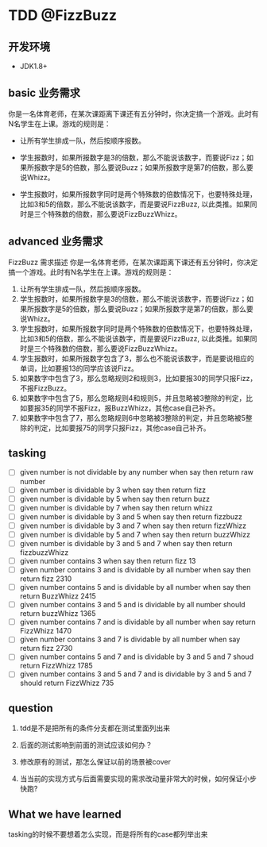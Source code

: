 # TDD @FizzBuzz


## 开发环境
 - JDK1.8+
 
## basic 业务需求

你是一名体育老师，在某次课距离下课还有五分钟时，你决定搞一个游戏。此时有N名学生在上课。游戏的规则是：

- 让所有学生排成一队，然后按顺序报数。

- 学生报数时，如果所报数字是3的倍数，那么不能说该数字，而要说Fizz；如果所报数字是5的倍数，那么要说Buzz；如果所报数字是第7的倍数，那么要说Whizz。

- 学生报数时，如果所报数字同时是两个特殊数的倍数情况下，也要特殊处理，比如3和5的倍数，那么不能说该数字，而是要说FizzBuzz, 以此类推。如果同时是三个特殊数的倍数，那么要说FizzBuzzWhizz。

## advanced 业务需求
FizzBuzz
需求描述
你是一名体育老师，在某次课距离下课还有五分钟时，你决定搞一个游戏。此时有N名学生在上课。游戏的规则是：
1. 让所有学生排成一队，然后按顺序报数。
2. 学生报数时，如果所报数字是3的倍数，那么不能说该数字，而要说Fizz；如果所报数字是5的倍数，那么要说Buzz；如果所报数字是第7的倍数，那么要说Whizz。
3. 学生报数时，如果所报数字同时是两个特殊数的倍数情况下，也要特殊处理，比如3和5的倍数，那么不能说该数字，而是要说FizzBuzz, 以此类推。如果同时是三个特殊数的倍数，那么要说FizzBuzzWhizz。
4. 学生报数时，如果所报数字包含了3，那么也不能说该数字，而是要说相应的单词，比如要报13的同学应该说Fizz。
5. 如果数字中包含了3，那么忽略规则2和规则3，比如要报30的同学只报Fizz，不报FizzBuzz。
6. 如果数字中包含了5，那么忽略规则4和规则5，并且忽略被3整除的判定，比如要报35的同学不报Fizz，报BuzzWhizz，其他case自己补齐。
7. 如果数字中包含了7，那么忽略规则6中忽略被3整除的判定，并且忽略被5整除的判定，比如要报75的同学只报Fizz，其他case自己补齐。


## tasking

- [ ] given number is not dividable by any number when say then return raw number
- [ ] given number is dividable by 3 when say then return fizz
- [ ] given number is dividable by 5 when say then return buzz
- [ ] given number is dividable by 7 when say then return whizz
- [ ] given number is dividable by 3 and 5 when say  then return  fizzbuzz
- [ ] given number is dividable by 3 and 7 when say then return fizzWhizz
- [ ] given number is dividable by 5 and 7 when say  then return buzzWhizz
- [ ] given number is dividable by 3 and 5 and 7 when say then return fizzbuzzWhizz
- [ ] given number contains 3 when say then return fizz   13 
- [ ] given number contains 3 and is dividable by all number when say then return fizz 2310
- [ ] given number contains 5 and is dividable by all number when say then return BuzzWhizz  2415
- [ ] given number contains 3 and 5 and is dividable by all number should return  buzzWhizz  1365
- [ ] given number contains 7 and is  dividable by all number when say return FizzWhizz 1470 
- [ ] given number contains 3 and 7 is dividable by all number when say return fizz 2730
- [ ] given number contains 5 and 7 and is dividable by 3 and 5 and 7 shoud return FizzWhizz 1785
- [ ] given number contains 3 and 5 and 7 and is dividable by 3 and 5 and 7 should return  FizzWhizz   735

## question
1. tdd是不是把所有的条件分支都在测试里面列出来

2. 后面的测试影响到前面的测试应该如何办？
  1. 修改原有的测试，那怎么保证以前的场景被cover

3. 当当前的实现方式与后面需要实现的需求改动量非常大的时候，如何保证小步快跑?

## What we have learned
tasking的时候不要想着怎么实现，而是将所有的case都列举出来

